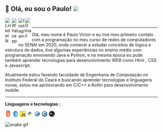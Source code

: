 
## 👋 Olá, eu sou o Paulo!  <img src="https://github.com/TheDudeThatCode/TheDudeThatCode/blob/master/Assets/Earth.gif" width="24px"> </h1>

<a target="_blank" href="https://www.linkedin.com/in/paulo-victor-cosmo-batista-537047218/">
  <img color:#fff align="left"  alt="LinkdeIN" width="22px" src="https://cdn.jsdelivr.net/npm/simple-icons@v3/icons/linkedin.svg" />
</a>
<a target="_blank" href="https://api.whatsapp.com/send?phone=5585989592085">
  <img align="left" alt="Whatsapp" width="22px" src="https://cdn.jsdelivr.net/npm/simple-icons@v3/icons/whatsapp.svg" />
</a>
<a target="_blank" href="https://www.instagram.com/paulin085._/">
  <img align="left" alt="Instagram" width="22px" src="https://cdn.jsdelivr.net/npm/simple-icons@v3/icons/instagram.svg" />
</a>
<a target="_blank" href="mailto:pvictorcosmo@gmail.com">
  <img align="left" alt="Gmail" width="22px" src="https://cdn.jsdelivr.net/npm/simple-icons@v3/icons/gmail.svg" />
</a>
</br>

----

Olá, meu nome é Paulo Victor e eu tive meu primeiro contato com a programação no meu curso de redes de computadores  no SENAI em 2020, onde comecei a estudar conceitos de lógica e estrutura de dados, tive algumas experiências no ensino médio com programação envovendo Java e Python, e na mesma época eu pude também aprender tecnologias para desenvolvimento WEB como Html , CSS e Javascript.

Atualmente estou fazendo faculdade de Engenharia de Computação no Instituto Federal do Ceará e buscando aprender tecnologias e linguagens novas, estou me aprimorando em C/C++ e Kotlin para desenvolvimento mobile.

----

**Linguagens e tecnologias :** 

<code><img height="20" src="https://raw.githubusercontent.com/github/explore/80688e429a7d4ef2fca1e82350fe8e3517d3494d/topics/html/html.png"></code>
<code><img height="20" src="https://raw.githubusercontent.com/github/explore/80688e429a7d4ef2fca1e82350fe8e3517d3494d/topics/css/css.png"></code>
<code><img height="20" src="https://raw.githubusercontent.com/github/explore/80688e429a7d4ef2fca1e82350fe8e3517d3494d/topics/javascript/javascript.png"></code>
<code><img height="20" src="https://raw.githubusercontent.com/github/explore/80688e429a7d4ef2fca1e82350fe8e3517d3494d/topics/python/python.png"></code>
<code><img height="20" src="https://raw.githubusercontent.com/github/explore/80688e429a7d4ef2fca1e82350fe8e3517d3494d/topics/c/c.png"></code>
<code><img height="20" src="https://raw.githubusercontent.com/github/explore/80688e429a7d4ef2fca1e82350fe8e3517d3494d/topics/cpp/cpp.png"></code>
<code><img height="20" src="https://raw.githubusercontent.com/github/explore/80688e429a7d4ef2fca1e82350fe8e3517d3494d/topics/terminal/terminal.png"></code>

![snake gif](https://github.com/pvictorcosmo/pvictorcosmo/blob/output/github-contribution-grid-snake.svg)
